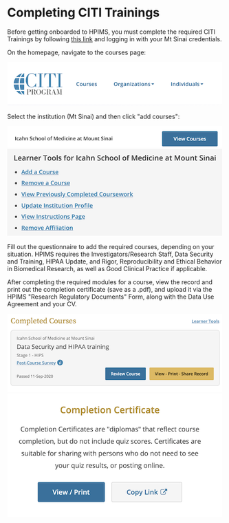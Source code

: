 # Completing CITI Trainings

Before getting onboarded to HPIMS, you must complete the required CITI Trainings by following [this link](https://www.citiprogram.org/?pageID=668) and logging in with your Mt Sinai credentials.

On the homepage, navigate to the courses page:

![Course](courses.png)

Select the institution (Mt Sinai) and then click "add courses":

![Institution](institution.png)
![Add Course](addcourse.png)

Fill out the questionnaire to add the required courses, depending on your situation. HPIMS requires the Investigators/Research Staff, Data Security and Training, HIPAA Update, and Rigor, Reproducibility and Ethical Behavior in Biomedical Research, as well as Good Clinical Practice if applicable.

After completing the required modules for a course, view the record and print out the completion certificate (save as a .pdf), and upload it via the HPIMS "Research Regulatory Documents" Form, along with the Data Use Agreement and your CV.

![View Record](viewrecord.png)
![Print](print.png)
